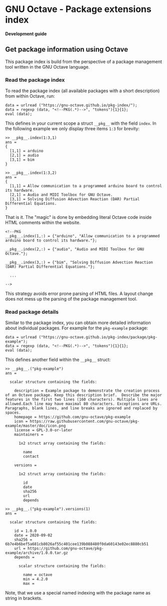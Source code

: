 # GNU Octave - Package extensions index

**Development guide**

## Get package information using Octave

This package index is build from the perspective of a package management tool
written in the GNU Octave language.

### Read the package index

To read the package index (all available packages with a short description)
from within Octave, run:

```
data = urlread ("https://gnu-octave.github.io/pkg-index/");
data = regexp (data, "<!--PKG(.*)-->", "tokens"){1}{1};
eval (data);
```

This defines in your current scope a struct `__pkg__` with the field `index`.
In the following example we only display three items `1:3` for brevity:

```
>> __pkg__.index(1:3,1)
ans =
{
  [1,1] = arduino
  [2,1] = audio
  [3,1] = bim
}

>> __pkg__.index(1:3,2)
ans =
{
  [1,1] = Allow communication to a programmed arduino board to control its hardware.
  [2,1] = Audio and MIDI Toolbox for GNU Octave.
  [3,1] = Solving Diffusion Advection Reaction (DAR) Partial Differential Equations.
}
```

That is it.  The "magic" is done by embedding literal Octave code inside HTML
comments within the website.

```
<!--PKG
__pkg__.index(1,:) = {"arduino", "Allow communication to a programmed arduino board to control its hardware."};

__pkg__.index(2,:) = {"audio", "Audio and MIDI Toolbox for GNU Octave."};

__pkg__.index(3,:) = {"bim", "Solving Diffusion Advection Reaction (DAR) Partial Differential Equations."};

  ...

-->
```

This strategy avoids error prone parsing of HTML files.  A layout change does
not mess up the parsing of the package management tool.


### Read package details

Similar to the package index, you can obtain more detailed information about
individual packages.  For example for the `pkg-example` package:

```
data = urlread ("https://gnu-octave.github.io/pkg-index/package/pkg-example");
data = regexp (data, "<!--PKG(.*)-->", "tokens"){1}{1};
eval (data);
```

This defines another field within the `__pkg__` struct:

```
>> __pkg__.("pkg-example")
ans =

  scalar structure containing the fields:

    description = Example package to demonstrate the creation process of an Octave package. Keep this description brief.  Describe the major features in the first two lines (160 characters). Multiple lines are allowed.Each line may have maximal 80 characters. Exceptions are URLs.  Paragraphs, blank lines, and line breaks are ignored and replaced by spaces.
    homepage = https://github.com/gnu-octave/pkg-example
    icon = https://raw.githubusercontent.com/gnu-octave/pkg-example/master/doc/icon.png
    license = GPL-3.0-or-later
    maintainers =

      1x2 struct array containing the fields:

        name
        contact

    versions =

      1x2 struct array containing the fields:

        id
        date
        sha256
        url
        depends

>> __pkg__.("pkg-example").versions(1)
ans =

  scalar structure containing the fields:

    id = 1.0.0
    date = 2020-09-02
    sha256 = 6b7e4b6bef5a681cb8026af55c401cee139b088480f0da60143e02ec8880cb51
    url = https://github.com/gnu-octave/pkg-example/archive/1.0.0.tar.gz
    depends =

      scalar structure containing the fields:

        name = octave
        min = 4.2.0
        max =
```

Note, that we use a special named indexing with the package name as string in
brackets.
